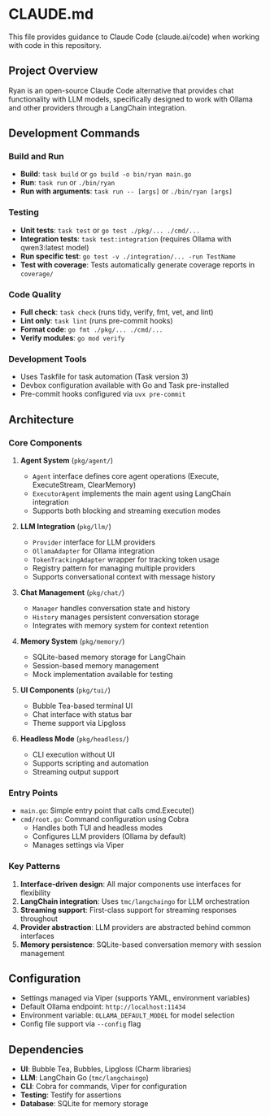# CLAUDE.md

This file provides guidance to Claude Code (claude.ai/code) when working with code in this repository.

## Project Overview

Ryan is an open-source Claude Code alternative that provides chat functionality with LLM models, specifically designed to work with Ollama and other providers through a LangChain integration.

## Development Commands

### Build and Run
- **Build**: `task build` or `go build -o bin/ryan main.go`
- **Run**: `task run` or `./bin/ryan`
- **Run with arguments**: `task run -- [args]` or `./bin/ryan [args]`

### Testing
- **Unit tests**: `task test` or `go test ./pkg/... ./cmd/...`
- **Integration tests**: `task test:integration` (requires Ollama with qwen3:latest model)
- **Run specific test**: `go test -v ./integration/... -run TestName`
- **Test with coverage**: Tests automatically generate coverage reports in `coverage/`

### Code Quality
- **Full check**: `task check` (runs tidy, verify, fmt, vet, and lint)
- **Lint only**: `task lint` (runs pre-commit hooks)
- **Format code**: `go fmt ./pkg/... ./cmd/...`
- **Verify modules**: `go mod verify`

### Development Tools
- Uses Taskfile for task automation (Task version 3)
- Devbox configuration available with Go and Task pre-installed
- Pre-commit hooks configured via `uvx pre-commit`

## Architecture

### Core Components

1. **Agent System** (`pkg/agent/`)
   - `Agent` interface defines core agent operations (Execute, ExecuteStream, ClearMemory)
   - `ExecutorAgent` implements the main agent using LangChain integration
   - Supports both blocking and streaming execution modes

2. **LLM Integration** (`pkg/llm/`)
   - `Provider` interface for LLM providers
   - `OllamaAdapter` for Ollama integration
   - `TokenTrackingAdapter` wrapper for tracking token usage
   - Registry pattern for managing multiple providers
   - Supports conversational context with message history

3. **Chat Management** (`pkg/chat/`)
   - `Manager` handles conversation state and history
   - `History` manages persistent conversation storage
   - Integrates with memory system for context retention

4. **Memory System** (`pkg/memory/`)
   - SQLite-based memory storage for LangChain
   - Session-based memory management
   - Mock implementation available for testing

5. **UI Components** (`pkg/tui/`)
   - Bubble Tea-based terminal UI
   - Chat interface with status bar
   - Theme support via Lipgloss

6. **Headless Mode** (`pkg/headless/`)
   - CLI execution without UI
   - Supports scripting and automation
   - Streaming output support

### Entry Points
- `main.go`: Simple entry point that calls cmd.Execute()
- `cmd/root.go`: Command configuration using Cobra
  - Handles both TUI and headless modes
  - Configures LLM providers (Ollama by default)
  - Manages settings via Viper

### Key Patterns

1. **Interface-driven design**: All major components use interfaces for flexibility
2. **LangChain integration**: Uses `tmc/langchaingo` for LLM orchestration
3. **Streaming support**: First-class support for streaming responses throughout
4. **Provider abstraction**: LLM providers are abstracted behind common interfaces
5. **Memory persistence**: SQLite-based conversation memory with session management

## Configuration

- Settings managed via Viper (supports YAML, environment variables)
- Default Ollama endpoint: `http://localhost:11434`
- Environment variable: `OLLAMA_DEFAULT_MODEL` for model selection
- Config file support via `--config` flag

## Dependencies

- **UI**: Bubble Tea, Bubbles, Lipgloss (Charm libraries)
- **LLM**: LangChain Go (`tmc/langchaingo`)
- **CLI**: Cobra for commands, Viper for configuration
- **Testing**: Testify for assertions
- **Database**: SQLite for memory storage
